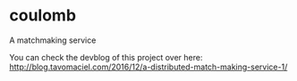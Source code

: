 # coulomb
A matchmaking service

You can check the devblog of this project over here: http://blog.tavomaciel.com/2016/12/a-distributed-match-making-service-1/
